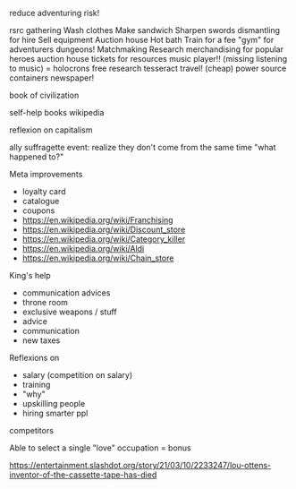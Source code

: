 
reduce adventuring risk!

rsrc gathering
Wash clothes
Make sandwich
Sharpen swords
dismantling for hire
Sell equipment
Auction house
Hot bath
Train for a fee
"gym" for adventurers
dungeons!
Matchmaking
Research
merchandising for popular heroes
auction house
tickets for resources
music player!! (missing listening to music) = holocrons
free research
tesseract
travel! (cheap)
power source
containers
newspaper!

book of civilization

self-help books
wikipedia

reflexion on capitalism

ally suffragette
event: realize they don't come from the same time "what happened to?"





Meta improvements
- loyalty card
- catalogue
- coupons
- https://en.wikipedia.org/wiki/Franchising
- https://en.wikipedia.org/wiki/Discount_store
- https://en.wikipedia.org/wiki/Category_killer
- https://en.wikipedia.org/wiki/Aldi
- https://en.wikipedia.org/wiki/Chain_store


King's help
- communication advices
- throne room
- exclusive weapons / stuff
- advice
- communication
- new taxes


Reflexions on
- salary (competition on salary)
- training
- "why"
- upskilling people
- hiring smarter ppl


competitors

Able to select a single "love" occupation = bonus

https://entertainment.slashdot.org/story/21/03/10/2233247/lou-ottens-inventor-of-the-cassette-tape-has-died

